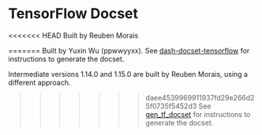 TensorFlow Docset
=======================

<<<<<<< HEAD
Built by Reuben Morais

=======
Built by Yuxin Wu (ppwwyyxx).
See [dash-docset-tensorflow](https://github.com/ppwwyyxx/dash-docset-tensorflow) for instructions to generate the docset.

Intermediate versions 1.14.0 and 1.15.0 are built by Reuben Morais, using a different approach.
>>>>>>> daee4539969911937fd29e266d25f0735f5452d3
See [gen_tf_docset](https://github.com/reuben/gen_tf_docset) for instructions to generate the docset.
